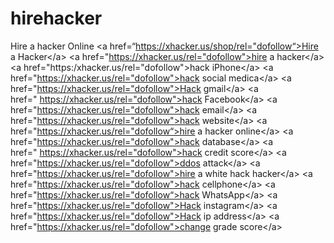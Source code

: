 # hirehacker
Hire a hacker Online   &lt;a href=“https://xhacker.us/shop/rel="dofollow“>Hire a Hacker&lt;/a>    &lt;a href="https://xhacker.us/rel="dofollow">hire a hacker&lt;/a>    &lt;a href="https:/xhacker.us/rel="dofollow">hack iPhone&lt;/a> &lt;a href="https://xhacker.us/rel="dofollow">hack social medica&lt;/a> &lt;a href="https://xhacker.us/rel="dofollow">Hack gmail&lt;/a> &lt;a href=" https://xhacker.us/rel="dofollow">hack Facebook&lt;/a> &lt;a href="https://xhacker.us/rel="dofollow">hack email&lt;/a> &lt;a href="https://xhacker.us/rel="dofollow">hack website&lt;/a> &lt;a href="https://xhacker.us/rel="dofollow“>hire a hacker online&lt;/a> &lt;a href="https://xhacker.us/rel="dofollow">hack database&lt;/a> &lt;a href=" https://xhacker.us/rel="dofollow">hack credit score&lt;/a> &lt;a href="https://xhacker.us/rel="dofollow">ddos attack&lt;/a> &lt;a href="https://xhacker.us/rel="dofollow">hire a white hack hacker&lt;/a> &lt;a href="https://xhacker.us/rel="dofollow">hack cellphone&lt;/a> &lt;a href="https://xhacker.us/rel="dofollow“>hack WhatsApp&lt;/a> &lt;a href="https://xhacker.us/rel="dofollow">Hack instagram&lt;/a> &lt;a href="https://xhacker.us/rel="dofollow">Hack ip address&lt;/a> &lt;a href="https://xhacker.us/rel="dofollow">change grade score&lt;/a>
